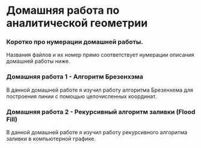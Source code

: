 # Домашняя работа по аналитической геометрии
### Коротко про нумерации домашней работы.
Названия файлов и их номер прямо соответствует нумерации описания домашней работы ниже.

### Домашняя работа 1 - Алгоритм Брезенхэма
В данной домашней работе я изучил работу алгоритма Брезенхема для построения линии с помощью целочисленных координат.

### Домашняя работа 2 - Рекурсивный алгоритм заливки (**Flood Fill**)
В данной домашней работе я изучил работу рекурсивного алгоритма заливки в компьютерной графике. 
